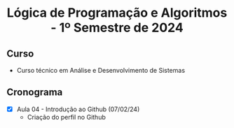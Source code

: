 
  <h1 align="center">
  Lógica de Programação e Algoritmos - 1º Semestre de 2024
</h1>

## Curso
- Curso técnico em Análise e Desenvolvimento de Sistemas

## Cronograma
- [x] Aula 04 - Introdução ao Github (07/02/24)
   - Criação do perfil no Github
